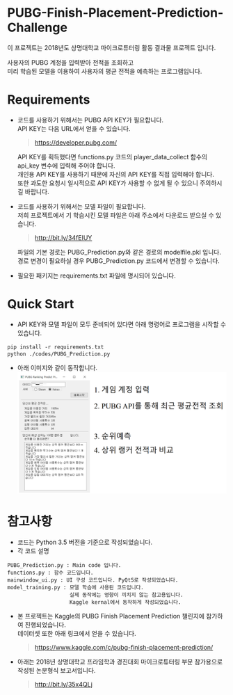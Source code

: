 # PUBG-Finish-Placement-Prediction-Challenge  
이 프로젝트는 2018년도 상명대학교 마이크로튜터링 활동 결과물 프로젝트 입니다.

사용자의 PUBG 계정을 입력받아 전적을 조회하고  
미리 학습된 모델을 이용하여 사용자의 평균 전적을 예측하는 프로그램입니다.

# Requirements  
* 코드를 사용하기 위해서는 PUBG API KEY가 필요합니다.  
  API KEY는 다음 URL에서 얻을 수 있습니다.  
  > https://developer.pubg.com/  
  
  API KEY를 획득했다면 functions.py 코드의 player_data_collect 함수의 api_key 변수에 입력해 주어야 합니다.  
  개인용 API KEY를 사용하기 때문에 자신의 API KEY를 직접 입력해야 합니다.  
  또한 과도한 요청시 일시적으로 API KEY가 사용할 수 없게 될 수 있으니 주의하시길 바랍니다.
  
* 코드를 사용하기 위해서는 모델 파일이 필요합니다.  
  저희 프로젝트에서 기 학습시킨 모델 파일은 아래 주소에서 다운로드 받으실 수 있습니다.  
  > http://bit.ly/34fEIUY
  
  파일의 기본 경로는 PUBG_Prediction.py와 같은 경로의 modelfile.pkl 입니다.  
  경로 변경이 필요하실 경우 PUBG_Prediction.py 코드에서 변경할 수 있습니다.  
  
* 필요한 패키지는 requirements.txt 파일에 명시되어 있습니다.  



# Quick Start
* API KEY와 모델 파일이 모두 준비되어 있다면 아래 명령어로 프로그램을 시작할 수 있습니다.
```
pip install -r requirements.txt  
python ./codes/PUBG_Prediction.py
```

* 아래 이미지와 같이 동작합니다.  
![Manual](./images/manual.png)



# 참고사항  
* 코드는 Python 3.5 버전을 기준으로 작성되었습니다.  
* 각 코드 설명  
```
PUBG_Prediction.py : Main code 입니다.  
functions.py : 함수 코드입니다.  
mainwindow_ui.py : UI 구성 코드입니다. PyQt5로 작성되었습니다.  
model_training.py : 모델 학습에 사용된 코드입니다.
                    실제 동작에는 영향이 끼치지 않는 참고용입니다.
                    Kaggle kernal에서 동작하게 작성되었습니다.
```  
* 본 프로젝트는 Kaggle의 PUBG Finish Placement Prediction 챌린지에 참가하여 진행되었습니다.  
  데이터셋 또한 아래 링크에서 얻을 수 있습니다.  
  > https://www.kaggle.com/c/pubg-finish-placement-prediction/  
* 아래는 2018년 상명대학교 프라임학과 경진대회 마이크로튜터링 부문 참가용으로 작성된 논문형식 보고서입니다.
  > http://bit.ly/35x4QLj
  


